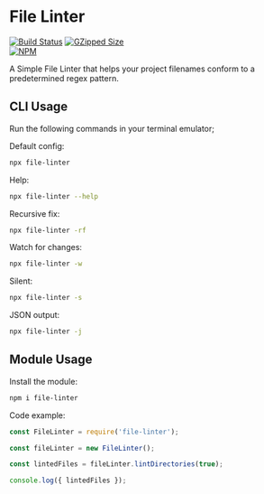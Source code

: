 # File Linter

[![Build Status](https://travis-ci.com/brycemcwilliams/file-linter.ts.svg?branch=master)](https://travis-ci.com/brycemcwilliams/file-linter.ts)
[![GZipped Size](https://badgen.net/bundlephobia/minzip/file-linter)](https://bundlephobia.com/result?p=file-linter)
<br/>
[![NPM](https://nodei.co/npm/file-linter.png?downloads=true&downloadRank=true&stars=true)](https://nodei.co/npm/file-linter/)

A Simple File Linter that helps your project filenames conform to a predetermined regex pattern.

## CLI Usage

Run the following commands in your terminal emulator;

Default config:

```sh
npx file-linter
```

Help:

```sh
npx file-linter --help
```

Recursive fix:

```sh
npx file-linter -rf
```

Watch for changes:

```sh
npx file-linter -w
```

Silent:

```sh
npx file-linter -s
```

JSON output:

```sh
npx file-linter -j
```

## Module Usage

Install the module:

```sh
npm i file-linter
```

Code example:

```js
const FileLinter = require('file-linter');

const fileLinter = new FileLinter();

const lintedFiles = fileLinter.lintDirectories(true);

console.log({ lintedFiles });
```
